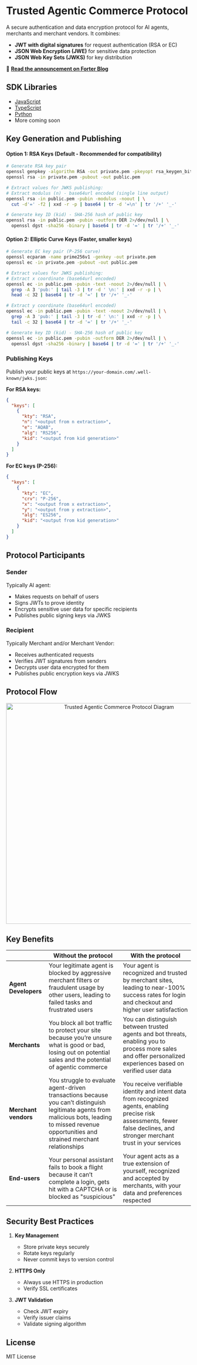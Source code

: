 # Trusted Agentic Commerce Protocol

A secure authentication and data encryption protocol for AI agents, merchants and merchant vendors. It combines:

- **JWT with digital signatures** for request authentication (RSA or EC)
- **JSON Web Encryption (JWE)** for sensitive data protection
- **JSON Web Key Sets (JWKS)** for key distribution

🎉 **[Read the announcement on Forter Blog](https://www.forter.com/blog/proposing-a-trusted-agentic-commerce-protocol/)**

## SDK Libraries

- [JavaScript](sdk/javascript/)
- [TypeScript](sdk/typescript/)
- [Python](sdk/python/)
- More coming soon

## Key Generation and Publishing

#### Option 1: RSA Keys (Default - Recommended for compatibility)

```bash
# Generate RSA key pair
openssl genpkey -algorithm RSA -out private.pem -pkeyopt rsa_keygen_bits:2048
openssl rsa -in private.pem -pubout -out public.pem

# Extract values for JWKS publishing:
# Extract modulus (n) - base64url encoded (single line output)
openssl rsa -in public.pem -pubin -modulus -noout | \
  cut -d'=' -f2 | xxd -r -p | base64 | tr -d '=\n' | tr '/+' '_-'

# Generate key ID (kid) - SHA-256 hash of public key
openssl rsa -in public.pem -pubin -outform DER 2>/dev/null | \
  openssl dgst -sha256 -binary | base64 | tr -d '=' | tr '/+' '_-'
```

#### Option 2: Elliptic Curve Keys (Faster, smaller keys)

```bash
# Generate EC key pair (P-256 curve)
openssl ecparam -name prime256v1 -genkey -out private.pem
openssl ec -in private.pem -pubout -out public.pem

# Extract values for JWKS publishing:
# Extract x coordinate (base64url encoded)
openssl ec -in public.pem -pubin -text -noout 2>/dev/null | \
  grep -A 3 'pub:' | tail -3 | tr -d ' \n:' | xxd -r -p | \
  head -c 32 | base64 | tr -d '=' | tr '/+' '_-'

# Extract y coordinate (base64url encoded)
openssl ec -in public.pem -pubin -text -noout 2>/dev/null | \
  grep -A 3 'pub:' | tail -3 | tr -d ' \n:' | xxd -r -p | \
  tail -c 32 | base64 | tr -d '=' | tr '/+' '_-'

# Generate key ID (kid) - SHA-256 hash of public key
openssl ec -in public.pem -pubin -outform DER 2>/dev/null | \
  openssl dgst -sha256 -binary | base64 | tr -d '=' | tr '/+' '_-'
```

### Publishing Keys

Publish your public keys at `https://your-domain.com/.well-known/jwks.json`:

**For RSA keys:**
```json
{
  "keys": [
    {
      "kty": "RSA",
      "n": "<output from n extraction>",
      "e": "AQAB",
      "alg": "RS256",
      "kid": "<output from kid generation>"
    }
  ]
}
```

**For EC keys (P-256):**
```json
{
  "keys": [
    {
      "kty": "EC",
      "crv": "P-256",
      "x": "<output from x extraction>",
      "y": "<output from y extraction>",
      "alg": "ES256",
      "kid": "<output from kid generation>"
    }
  ]
}
```

## Protocol Participants

### Sender

Typically AI agent:

- Makes requests on behalf of users
- Signs JWTs to prove identity
- Encrypts sensitive user data for specific recipients
- Publishes public signing keys via JWKS

### Recipient

Typically Merchant and/or Merchant Vendor:

- Receives authenticated requests
- Verifies JWT signatures from senders
- Decrypts user data encrypted for them
- Publishes public encryption keys via JWKS

## Protocol Flow

<p align="center">
  <a href="https://www.forter.com/wp-content/uploads/2025/08/forter-trusted-agentic-commerce-protocol.png" target="_blank">
    <img src="https://www.forter.com/wp-content/uploads/2025/08/forter-trusted-agentic-commerce-protocol.png" alt="Trusted Agentic Commerce Protocol Diagram" width="600"/>
  </a>
</p>

## Key Benefits

|         | **Without the protocol**                                                                                                                                         | **With the protocol**                                                                                                                                           |
|--------------------|-------------------------------------------------------------------------------------------------------------------------------------------------------------|-------------------------------------------------------------------------------------------------------------------------------------------------------------|
| **Agent Developers**   | Your legitimate agent is blocked by aggressive merchant filters or fraudulent usage by other users, leading to failed tasks and frustrated users             | Your agent is recognized and trusted by merchant sites, leading to near-100% success rates for login and checkout and higher user satisfaction              |
| **Merchants**          | You block all bot traffic to protect your site because you’re unsure what is good or bad, losing out on potential sales and the potential of agentic commerce| You can distinguish between trusted agents and bot threats, enabling you to process more sales and offer personalized experiences based on verified user data|
| **Merchant vendors**   | You struggle to evaluate agent-driven transactions because you can’t distinguish legitimate agents from malicious bots, leading to missed revenue opportunities and strained merchant relationships | You receive verifiable identity and intent data from recognized agents, enabling precise risk assessments, fewer false declines, and stronger merchant trust in your services |
| **End-users**          | Your personal assistant fails to book a flight because it can’t complete a login, gets hit with a CAPTCHA or is blocked as "suspicious"                      | Your agent acts as a true extension of yourself, recognized and accepted by merchants, with your data and preferences respected                             |

## Security Best Practices

1. **Key Management**
   - Store private keys securely
   - Rotate keys regularly
   - Never commit keys to version control

2. **HTTPS Only**
   - Always use HTTPS in production
   - Verify SSL certificates

3. **JWT Validation**
   - Check JWT expiry
   - Verify issuer claims
   - Validate signing algorithm

## License

MIT License